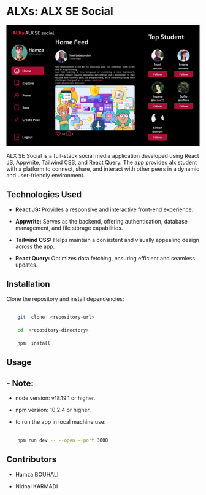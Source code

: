 # ALXs: ALX SE Social

  ![The Home page](/public/assets/images/HomePage.png)

ALX SE Social is a full-stack social media application developed using React JS, Appwrite, Tailwind CSS, and React Query. The app provides alx student with a platform to connect, share, and interact with other peers in a dynamic and user-friendly environment.

  

## Technologies Used

  

-  **React JS:** Provides a responsive and interactive front-end experience.

-  **Appwrite:** Serves as the backend, offering authentication, database management, and file storage capabilities.

-  **Tailwind CSS:** Helps maintain a consistent and visually appealing design across the app.

-  **React Query:** Optimizes data fetching, ensuring efficient and seamless updates.

  

## Installation

  

Clone the repository and install dependencies:

  

```bash

	git  clone  <repository-url>

	cd  <repository-directory>

	npm  install

```

## Usage

## - **Note**:

 -  node version: v18.19.1 or higher.

-  npm version: 10.2.4 or higher.

-  to run the app in local machine use:

```bash

	npm run dev -- --open --port 3000

```

## Contributors

- Hamza BOUHALI

- Nidhal KARMADI
